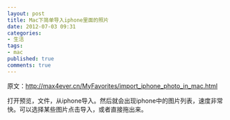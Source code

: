 ```yaml
---
layout: post
title: Mac下简单导入iphone里面的照片
date: 2012-07-03 09:31
categories:
- 生活
tags:
- mac
published: true
comments: true
---
```

<p><p>原文：<a href="http://max4ever.cn/MyFavorites/import_iphone_photo_in_mac.html">http://max4ever.cn/MyFavorites/import_iphone_photo_in_mac.html</a></p>
<p>打开预览，文件，从iphone导入。然后就会出现iphone中的图片列表，速度非常快。可以选择某些图片点击导入，或者直接拖出来。</p></p>
